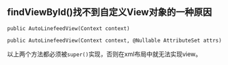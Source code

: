 ## findViewById()找不到自定义View对象的一种原因

```
public AutoLinefeedView(Context context)

public AutoLinefeedView(Context context, @Nullable AttributeSet attrs)
```
以上两个方法都必须被`super()`实现，否则在xml布局中就无法实现view。
